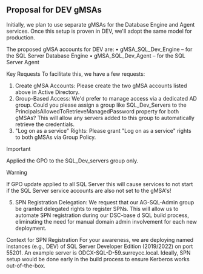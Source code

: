 ## Proposal for DEV gMSAs

Initially, we plan to use separate gMSAs for the Database Engine and Agent services. Once this setup is proven in DEV, we'll adopt the same model for production.

The proposed gMSA accounts for DEV are:
•	gMSA_SQL_Dev_Engine – for the SQL Server Database Engine
•	gMSA_SQL_Dev_Agent – for the SQL Server Agent

Key Requests
To facilitate this, we have a few requests:
1.	Create gMSA Accounts: Please create the two gMSA accounts listed above in Active Directory.
2.	Group-Based Access: We'd prefer to manage access via a dedicated AD group. Could you please assign a group like SQL_Dev_Servers to the PrincipalsAllowedToRetrieveManagedPassword property for both gMSAs?  This will allow any servers added to this group to automatically retrieve the credentials.
3.	"Log on as a service" Rights: Please grant "Log on as a service" rights to both gMSAs via Group Policy.
  > [!IMPORTANT]
  > Applied the GPO to the SQL_Dev_servers group only.

  > [!WARNING]
  > If GPO update applied to all SQL Server this will cause services to not start if the SQL Server service accounts are also not set to the gMSA's! 
5.	SPN Registration Delegation: We request that our AG-SQL-Admin group be granted delegated rights to register SPNs. This will allow us to automate SPN registration during our DSC-base d SQL build process, eliminating the need for manual domain admin involvement for each new deployment.

Context for SPN Registration
For your awareness, we are deploying named instances (e.g., DEV) of SQL Server Developer Edition (2019/2022) on port 55201.  An example server is ODCX-SQL-D-59.surreycc.local. Ideally, SPN setup would be done early in the build process to ensure Kerberos works out-of-the-box.
